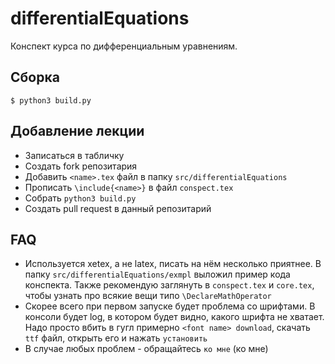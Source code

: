 # differentialEquations  
Конспект курса по дифференциальным уравнениям.  
  
## Сборка  
`$ python3 build.py`  
  
## Добавление лекции  
* Записаться в табличку  
* Создать fork репозитария  
* Добавить `<name>.tex` файл в папку `src/differentialEquations`  
* Прописать `\include{<name>}` в файл `conspect.tex`  
* Собрать `python3 build.py`  
* Создать pull request в данный репозитарий  

## FAQ  
* Используется xetex, а не latex, писать на нём несколько приятнее. В папку `src/differentialEquations/exmpl` выложил пример кода конспекта. Также рекомендую заглянуть в `conspect.tex` и `core.tex`, чтобы узнать про всякие вещи типо `\DeclareMathOperator`  
* Скорее всего при первом запуске будет проблема со шрифтами. В консоли будет log, в котором будет видно, какого шрифта не хватает. Надо просто вбить в гугл примерно `<font name> download`, скачать `ttf` файл, открыть его и нажать `установить`  
* В случае любых проблем - обращайтесь `ко мне` (ко мне)  
